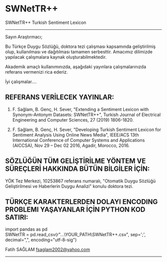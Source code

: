 # SWNetTR++
SWNetTR++ Turkish Sentiment Lexicon

****************************************************************************************************************************
Sayın Araştırmacı;

Bu Türkçe Duygu Sözlüğü, doktora tezi çalışması kapsamında geliştirilmiş olup,
kullanılması ve dağıtılması tamamen serbesttir. Amacımız dilimizde yapılacak
çalışmalara kaynak oluşturabilmektedir. 

Akademik amaçlı kullanımınızda, aşağıdaki yayınlara çalışmalarınızda referans vermenizi rica ederiz.

İyi çalışmalar....


REFERANS VERİLECEK YAYINLAR:
---------------------------
1) F. Sağlam, B. Genç, H. Sever, "Extending a Sentiment Lexicon with Synonym-Antonym Datasets: SWNetTR++", 
   Turkish Journal of Electrical Engineering and Computer Sciences, 27 (2019) 1806-1820. 
   
2) F. Sağlam, B. Genç, H. Sever, "Developing Turkish Sentiment Lexicon for Sentiment Analysis Using Online News Media", 
   IEEE/ACS 13th International Conference of Computer Systems and Applications (AICCSA), 
   Nov 29 – Dec 02 2016, Agadir, Morocco, 2016.   


SÖZLÜĞÜN TÜM GELİŞTİRİLME YÖNTEM VE SÜREÇLERİ HAKKINDA BÜTÜN BİLGİLER İÇİN:
--------------------------------------------------------------------------
   YÖK Tez Merkezi, 10253867 referans numaralı, 
   "Otomatik Duygu Sözlüğü Geliştirilmesi ve Haberlerin Duygu Analizi" konulu doktora tezi.


TÜRKÇE KARAKTERLERDEN DOLAYI ENCODING PROBLEMI YAŞAYANLAR İÇİN PYTHON KOD SATIRI:
--------------------------------------------------------------------------------
   import pandas as pd <br>
   SWNetTR = pd.read_csv(r"...\YOUR_PATH\SWNetTR++.csv", sep=';', decimal=",", encoding="utf-8-sig")



Fatih SAĞLAM
fsaglam2002@yahoo.com

****************************************************************************************************************************
